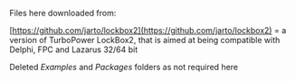 Files here downloaded from:

[https://github.com/jarto/lockbox2](https://github.com/jarto/lockbox2)
= a version of TurboPower LockBox2, that is aimed at being compatible with Delphi, FPC and Lazarus 32/64 bit

Deleted *Examples* and *Packages* folders as not required here